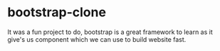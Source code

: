 # bootstrap-clone

It was a fun project to do, bootstrap is a great framework to learn as it give's us component which we can use to build website fast.
